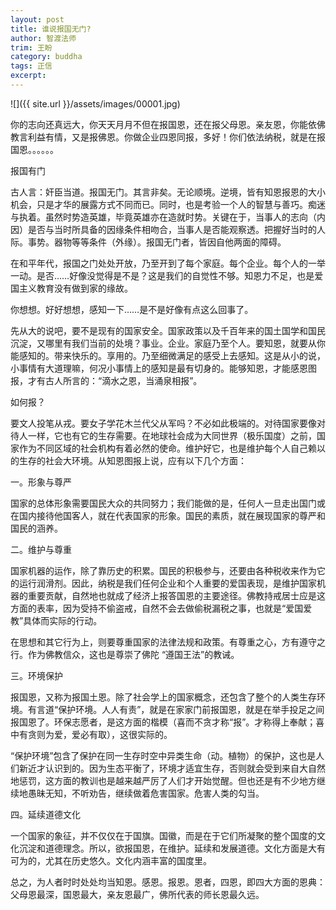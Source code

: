 ```yaml
---
layout: post
title: 谁说报国无门?
author: 智渡法师
trim: 王盼
category: buddha
tags: 正信
excerpt:
---
```


![]({{ site.url }}/assets/images/00001.jpg)

你的志向还真远大，你天天月月不但在报国恩，还在报父母恩。亲友恩，你能依佛教言利益有情，又是报佛恩。你做企业四恩同报，多好！你们依法纳税，就是在报国恩。。。。。。

报国有门

古人言：奸臣当道。报国无门。其言非矣。无论顺境。逆境，皆有知恩报恩的大小机会，只是才华的展露方式不同而已。同时，也是考验一个人的智慧与善巧。痴迷与执着。虽然时势造英雄，毕竟英雄亦在造就时势。关键在于，当事人的志向（内因）是否与当时所具备的因缘条件相吻合，当事人是否能观察透。把握好当时的人际。事势。器物等等条件（外缘）。报国无门者，皆因自他两面的障碍。

在和平年代，报国之门处处开放，乃至开到了每个家庭。每个企业。每个人的一举一动。是否……好像没觉得是不是？这是我们的自觉性不够。知恩力不足，也是爱国主义教育没有做到家的缘故。

你想想。好好想想，感知一下……是不是好像有点这么回事了。

先从大的说吧，要不是现有的国家安全。国家政策以及千百年来的国土国学和国民沉淀，又哪里有我们当前的处境？事业。企业。家庭乃至个人。要知恩，就要从你能感知的。带来快乐的。享用的。乃至细微满足的感受上去感知。这是从小的说，小事情有大道理嘛，何况小事情上的感知是最有切身的。能够知恩，才能感恩图报，才有古人所言的：“滴水之恩，当涌泉相报”。

如何报？

要文人投笔从戎。要女子学花木兰代父从军吗？不必如此极端的。对待国家要像对待人一样，它也有它的生存需要。在地球社会成为大同世界（极乐国度）之前，国家作为不同区域的社会机构有着必然的使命。维护好它，也是维护每个人自己赖以的生存的社会大环境。从知恩图报上说，应有以下几个方面：

一。形象与尊严

国家的总体形象需要国民大众的共同努力；我们能做的是，任何人一旦走出国门或在国内接待他国客人，就在代表国家的形象。国民的素质，就在展现国家的尊严和国民的涵养。

二。维护与尊重

国家机器的运作，除了靠历史的积累。国民的积极参与，还要由各种税收来作为它的运行润滑剂。因此，纳税是我们任何企业和个人重要的爱国表现，是维护国家机器的重要贡献，自然地也就成了经济上报答国恩的主要途径。佛教持戒居士应是这方面的表率，因为受持不偷盗戒，自然不会去做偷税漏税之事，也就是“爱国爱教”具体而实际的行动。

在思想和其它行为上，则要尊重国家的法律法规和政策。有尊重之心，方有遵守之行。作为佛教信众，这也是尊崇了佛陀 “遵国王法”的教诫。

三。环境保护

报国恩，又称为报国土恩。除了社会学上的国家概念，还包含了整个的人类生存环境。有言道“保护环境。人人有责”，就是在家家门前报国恩，就是在举手投足之间报国恩了。环保志愿者，是这方面的楷模（喜而不贪才称“报”。才称得上奉献；喜中有贪则为爱，爱必有取），这很实际的。

“保护环境”包含了保护在同一生存时空中异类生命（动。植物）的保护，这也是人们新近才认识到的。因为生态平衡了，环境才适宜生存，否则就会受到来自大自然地惩罚，这方面的教训也是越来越严厉了人们才开始觉醒。但也还是有不少地方继续地愚昧无知，不听劝告，继续做着危害国家。危害人类的勾当。

四。延续道德文化

一个国家的象征，并不仅仅在于国旗。国徽，而是在于它们所凝聚的整个国度的文化沉淀和道德理念。所以，欲报国恩，在维护。延续和发展道德。文化方面是大有可为的，尤其在历史悠久。文化内涵丰富的国度里。

总之，为人者时时处处均当知恩。感恩。报恩。恩者，四恩，即四大方面的恩典：父母恩最深，国恩最大，亲友恩最广，佛所代表的师长恩最久远。

